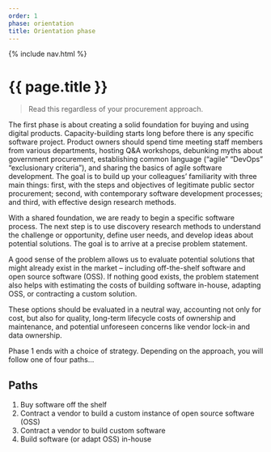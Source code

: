 ```yaml
---
order: 1
phase: orientation
title: Orientation phase
---
```


{% include nav.html %}

# {{ page.title }}

> Read this regardless of your procurement approach.

The first phase is about creating a solid foundation for buying and using digital products.
Capacity-building starts long before there is any specific software project.
Product owners should spend time meeting staff members from various departments, hosting Q&A workshops, debunking myths about government procurement, establishing common language (“agile” “DevOps” “exclusionary criteria”), and sharing the basics of agile software development.
The goal is to build up your colleagues’ familiarity with three main things: first, with the steps and objectives of legitimate public sector procurement; second, with contemporary software development processes; and third, with effective design research methods.

With a shared foundation, we are ready to begin a specific software process.
The next step is to use discovery research methods to understand the challenge or opportunity, define user needs, and develop ideas about potential solutions.
The goal is to arrive at a precise problem statement.

A good sense of the problem allows us to evaluate potential solutions that might already exist in the market – including off-the-shelf software and open source software (OSS).
If nothing good exists, the problem statement also helps with estimating the costs of building software in-house, adapting OSS, or contracting a custom solution.

These options should be evaluated in a neutral way, accounting not only for cost, but also for quality, long-term lifecycle costs of ownership and maintenance, and potential unforeseen concerns like vendor lock-in and data ownership.

Phase 1 ends with a choice of strategy. Depending on the approach, you will follow one of four paths...

## Paths

1. Buy software off the shelf
2. Contract a vendor to build a custom instance of open source software (OSS)
3. Contract a vendor to build custom software
4. Build software (or adapt OSS) in-house
